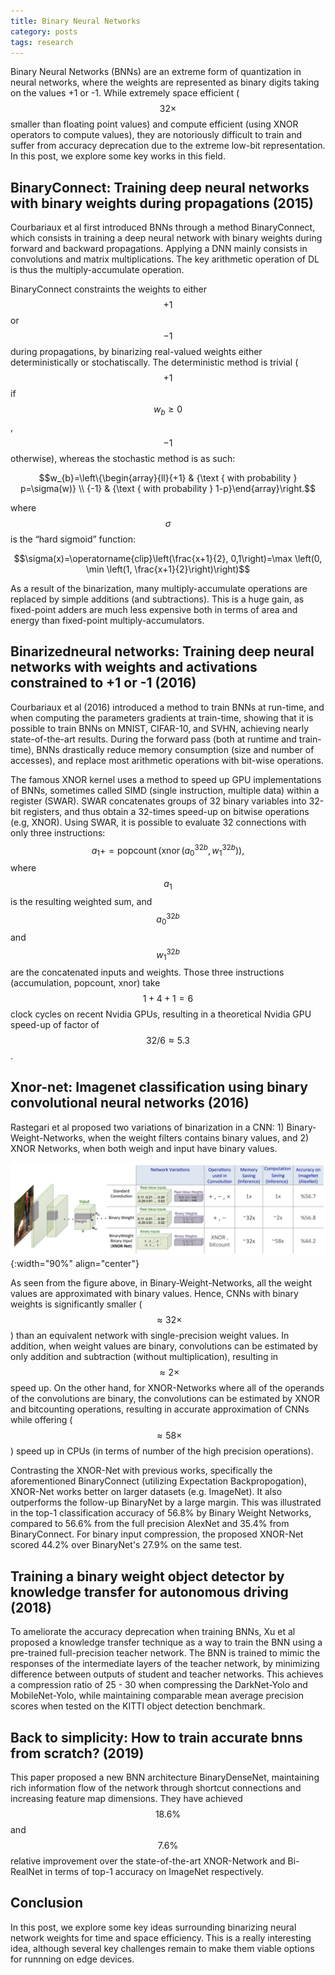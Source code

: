 ```yaml
---
title: Binary Neural Networks
category: posts
tags: research
---
```


Binary Neural Networks (BNNs) are an extreme form of quantization in neural networks, where the weights are represented as binary digits taking on the values +1 or -1. While extremely space efficient ($$32 \times$$ smaller than floating point values) and compute efficient (using XNOR operators to compute values), they are notoriously difficult to train and suffer from accuracy deprecation due to the extreme low-bit representation. In this post, we explore some key works in this field.

## BinaryConnect: Training deep neural networks with binary weights during propagations (2015)
Courbariaux et al first introduced BNNs through a method BinaryConnect, which consists in training a deep neural network with binary weights during forward and backward propagations. Applying a DNN mainly consists in convolutions and matrix multiplications. The key arithmetic operation of DL is thus the multiply-accumulate operation.

BinaryConnect constraints the weights to either $$+1$$ or $$−1$$ during propagations, by binarizing real-valued weights either deterministically or stochatiscally. The deterministic method is trivial ($$+1$$ if $$w_{b} \geq 0$$, $$-1$$ otherwise), whereas the stochastic method is as such:

$$w_{b}=\left\{\begin{array}{ll}{+1} & {\text { with probability } p=\sigma(w)} \\ {-1} & {\text { with probability } 1-p}\end{array}\right.$$

where $$\sigma$$ is the “hard sigmoid” function:

$$\sigma(x)=\operatorname{clip}\left(\frac{x+1}{2}, 0,1\right)=\max \left(0, \min \left(1, \frac{x+1}{2}\right)\right)$$

As a result of the binarization, many multiply-accumulate operations are replaced by simple additions (and subtractions). This is a huge gain, as fixed-point adders are much less expensive both in terms of area and energy than fixed-point multiply-accumulators.

## Binarizedneural networks: Training deep neural networks with weights and activations constrained to +1 or -1 (2016)
Courbariaux et al (2016) introduced a method to train BNNs at run-time, and when computing the parameters gradients at train-time, showing that it is possible to train BNNs on MNIST, CIFAR-10, and SVHN, achieving nearly state-of-the-art results. During the forward pass (both at runtime and train-time), BNNs drastically reduce memory consumption (size and number of accesses), and replace most arithmetic operations with bit-wise operations. 

The famous XNOR kernel uses a method to speed up GPU implementations of BNNs, sometimes called SIMD (single instruction, multiple data) within a register (SWAR). SWAR concatenates groups of 32 binary variables into 32-bit registers, and thus obtain a 32-times speed-up on bitwise operations (e.g, XNOR). Using SWAR, it is possible to evaluate 32 connections with only three instructions: $$a_{1}+=\operatorname{popcount}\left(\operatorname{xnor}\left(a_{0}^{32 b}, w_{1}^{32 b}\right)\right),$$ where $$a_{1}$$ is the resulting weighted sum, and $$a_{0}^{32 b}$$ and $$w_{1}^{32 b}$$ are the concatenated inputs and weights. Those three instructions (accumulation, popcount, xnor) take $$1 + 4 + 1 = 6$$ clock cycles on recent Nvidia GPUs, resulting in a theoretical Nvidia GPU speed-up of factor of $$32/6 \approx 5.3$$.

## Xnor-net: Imagenet classification using binary convolutional neural networks (2016)
Rastegari et al proposed two variations of binarization in a CNN: 1) Binary-Weight-Networks, when the weight filters contains binary values, and 2) XNOR Networks, when both weigh and input have binary values. 

![Photo](/assets/img/xnor-net.png){:width="90%" align="center"}

As seen from the figure above, in Binary-Weight-Networks, all the weight values are approximated with binary values. Hence, CNNs with binary weights is significantly smaller ($$\approx 32 \times $$) than an equivalent network with single-precision weight values. In addition, when weight values are binary, convolutions can be estimated by only addition and
subtraction (without multiplication), resulting in $$\approx 2 \times $$ speed up. On the other hand, for XNOR-Networks where all of the operands of the convolutions are binary, the convolutions can be estimated by XNOR and bitcounting operations, resulting in accurate approximation of CNNs while offering ($$\approx 58 \times $$) speed up in CPUs (in terms of number of the high precision operations). 

Contrasting the XNOR-Net with previous works, specifically the aforementioned BinaryConnect (utilizing Expectation Backpropogation), XNOR-Net works better on larger datasets (e.g. ImageNet). It also outperforms the follow-up BinaryNet by a large margin. This was illustrated in the top-1 classification accuracy of 56.8\% by Binary Weight Networks, compared to 56.6\% from the full precision AlexNet and 35.4\% from BinaryConnect. For binary input compression, the proposed XNOR-Net scored 44.2\% over BinaryNet's 27.9\% on the same test.

## Training a binary weight object detector by knowledge transfer for autonomous driving (2018)
To ameliorate the accuracy deprecation when training BNNs, Xu et al proposed a knowledge transfer technique as a way to train the BNN using a pre-trained full-precision teacher network. The BNN is trained to mimic the responses of the intermediate layers of the teacher network, by minimizing difference between outputs of student and teacher networks. This achieves a compression ratio of 25 - 30 when compressing the DarkNet-Yolo and MobileNet-Yolo, while maintaining comparable mean average precision scores when tested on the KITTI object detection benchmark.

##  Back to simplicity: How to train accurate bnns from scratch? (2019)
This paper proposed a new BNN architecture BinaryDenseNet, maintaining rich information flow of the network through shortcut connections and increasing feature map dimensions. They have achieved $$18.6\%$$ and $$7.6\%$$ relative improvement over the state-of-the-art XNOR-Network and Bi-RealNet in terms of top-1 accuracy on ImageNet respectively.

## Conclusion
In this post, we explore some key ideas surrounding binarizing neural network weights for time and space efficiency. This is a really interesting idea, although several key challenges remain to make them viable options for runnning on edge devices.